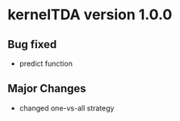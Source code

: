 # kernelTDA version 1.0.0

## Bug fixed

* predict function 

## Major Changes

* changed one-vs-all strategy